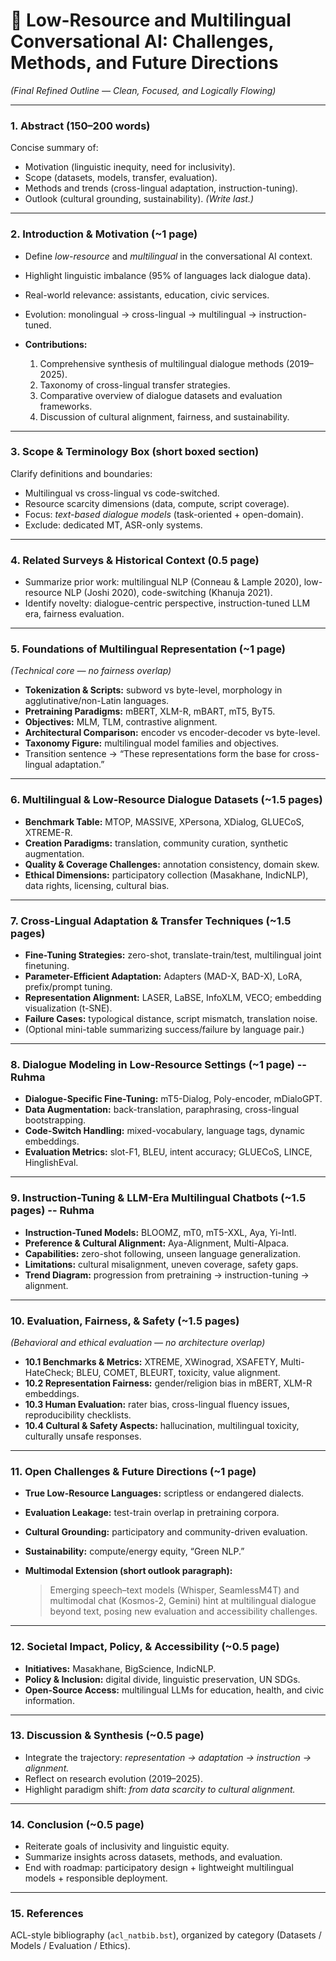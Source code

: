 

# 🧠 **Low-Resource and Multilingual Conversational AI: Challenges, Methods, and Future Directions**

*(Final Refined Outline — Clean, Focused, and Logically Flowing)*

---

### **1. Abstract (150–200 words)**

Concise summary of:

* Motivation (linguistic inequity, need for inclusivity).
* Scope (datasets, models, transfer, evaluation).
* Methods and trends (cross-lingual adaptation, instruction-tuning).
* Outlook (cultural grounding, sustainability).
  *(Write last.)*

---

### **2. Introduction & Motivation (~1 page)**

* Define *low-resource* and *multilingual* in the conversational AI context.
* Highlight linguistic imbalance (95% of languages lack dialogue data).
* Real-world relevance: assistants, education, civic services.
* Evolution: monolingual → cross-lingual → multilingual → instruction-tuned.
* **Contributions:**

  1. Comprehensive synthesis of multilingual dialogue methods (2019–2025).
  2. Taxonomy of cross-lingual transfer strategies.
  3. Comparative overview of dialogue datasets and evaluation frameworks.
  4. Discussion of cultural alignment, fairness, and sustainability.

---

### **3. Scope & Terminology Box (short boxed section)**

Clarify definitions and boundaries:

* Multilingual vs cross-lingual vs code-switched.
* Resource scarcity dimensions (data, compute, script coverage).
* Focus: *text-based dialogue models* (task-oriented + open-domain).
* Exclude: dedicated MT, ASR-only systems.

---

### **4. Related Surveys & Historical Context (0.5 page)**

* Summarize prior work: multilingual NLP (Conneau & Lample 2020), low-resource NLP (Joshi 2020), code-switching (Khanuja 2021).
* Identify novelty: dialogue-centric perspective, instruction-tuned LLM era, fairness evaluation.

---

### **5. Foundations of Multilingual Representation (~1 page)**

*(Technical core — no fairness overlap)*

* **Tokenization & Scripts:** subword vs byte-level, morphology in agglutinative/non-Latin languages.
* **Pretraining Paradigms:** mBERT, XLM-R, mBART, mT5, ByT5.
* **Objectives:** MLM, TLM, contrastive alignment.
* **Architectural Comparison:** encoder vs encoder-decoder vs byte-level.
* **Taxonomy Figure:** multilingual model families and objectives.
* Transition sentence → “These representations form the base for cross-lingual adaptation.”

---

### **6. Multilingual & Low-Resource Dialogue Datasets (~1.5 pages)**

* **Benchmark Table:** MTOP, MASSIVE, XPersona, XDialog, GLUECoS, XTREME-R.
* **Creation Paradigms:** translation, community curation, synthetic augmentation.
* **Quality & Coverage Challenges:** annotation consistency, domain skew.
* **Ethical Dimensions:** participatory collection (Masakhane, IndicNLP), data rights, licensing, cultural bias.

---

### **7. Cross-Lingual Adaptation & Transfer Techniques (~1.5 pages)**

* **Fine-Tuning Strategies:** zero-shot, translate-train/test, multilingual joint finetuning.
* **Parameter-Efficient Adaptation:** Adapters (MAD-X, BAD-X), LoRA, prefix/prompt tuning.
* **Representation Alignment:** LASER, LaBSE, InfoXLM, VECO; embedding visualization (t-SNE).
* **Failure Cases:** typological distance, script mismatch, translation noise.
* (Optional mini-table summarizing success/failure by language pair.)

---

### **8. Dialogue Modeling in Low-Resource Settings (~1 page)** -- Ruhma

* **Dialogue-Specific Fine-Tuning:** mT5-Dialog, Poly-encoder, mDialoGPT.
* **Data Augmentation:** back-translation, paraphrasing, cross-lingual bootstrapping.
* **Code-Switch Handling:** mixed-vocabulary, language tags, dynamic embeddings.
* **Evaluation Metrics:** slot-F1, BLEU, intent accuracy; GLUECoS, LINCE, HinglishEval.

---

### **9. Instruction-Tuning & LLM-Era Multilingual Chatbots (~1.5 pages)** -- Ruhma

* **Instruction-Tuned Models:** BLOOMZ, mT0, mT5-XXL, Aya, Yi-Intl.
* **Preference & Cultural Alignment:** Aya-Alignment, Multi-Alpaca.
* **Capabilities:** zero-shot following, unseen language generalization.
* **Limitations:** cultural misalignment, uneven coverage, safety gaps.
* **Trend Diagram:** progression from pretraining → instruction-tuning → alignment.

---

### **10. Evaluation, Fairness, & Safety (~1.5 pages)**

*(Behavioral and ethical evaluation — no architecture overlap)*

* **10.1 Benchmarks & Metrics:** XTREME, XWinograd, XSAFETY, Multi-HateCheck; BLEU, COMET, BLEURT, toxicity, value alignment.
* **10.2 Representation Fairness:** gender/religion bias in mBERT, XLM-R embeddings.
* **10.3 Human Evaluation:** rater bias, cross-lingual fluency issues, reproducibility checklists.
* **10.4 Cultural & Safety Aspects:** hallucination, multilingual toxicity, culturally unsafe responses.

---

### **11. Open Challenges & Future Directions (~1 page)**

* **True Low-Resource Languages:** scriptless or endangered dialects.
* **Evaluation Leakage:** test-train overlap in pretraining corpora.
* **Cultural Grounding:** participatory and community-driven evaluation.
* **Sustainability:** compute/energy equity, “Green NLP.”
* **Multimodal Extension (short outlook paragraph):**

  > Emerging speech–text models (Whisper, SeamlessM4T) and multimodal chat (Kosmos-2, Gemini) hint at multilingual dialogue beyond text, posing new evaluation and accessibility challenges.

---

### **12. Societal Impact, Policy, & Accessibility (~0.5 page)**

* **Initiatives:** Masakhane, BigScience, IndicNLP.
* **Policy & Inclusion:** digital divide, linguistic preservation, UN SDGs.
* **Open-Source Access:** multilingual LLMs for education, health, and civic information.

---

### **13. Discussion & Synthesis (~0.5 page)**

* Integrate the trajectory: *representation → adaptation → instruction → alignment.*
* Reflect on research evolution (2019–2025).
* Highlight paradigm shift: *from data scarcity to cultural alignment.*

---

### **14. Conclusion (~0.5 page)**

* Reiterate goals of inclusivity and linguistic equity.
* Summarize insights across datasets, methods, and evaluation.
* End with roadmap: participatory design + lightweight multilingual models + responsible deployment.

---

### **15. References**

ACL-style bibliography (`acl_natbib.bst`), organized by category (Datasets / Models / Evaluation / Ethics).

